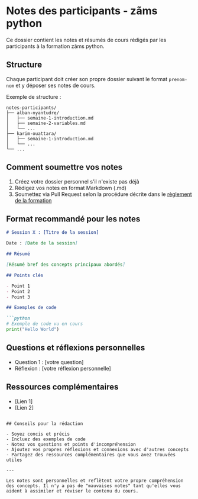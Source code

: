 # Notes des participants - zãms python

Ce dossier contient les notes et résumés de cours rédigés par les participants à la formation zãms python.

## Structure

Chaque participant doit créer son propre dossier suivant le format `prenom-nom` et y déposer ses notes de cours.

Exemple de structure :
```
notes-participants/
├── alban-nyantudre/
│   ├── semaine-1-introduction.md
│   ├── semaine-2-variables.md
│   └── ...
├── karim-ouattara/
│   ├── semaine-1-introduction.md
│   └── ...
└── ...
```

## Comment soumettre vos notes

1. Créez votre dossier personnel s'il n'existe pas déjà
2. Rédigez vos notes en format Markdown (.md)
3. Soumettez via Pull Request selon la procédure décrite dans le [règlement de la formation](../../REGLEMENT_AEBM_MARRAKECH.md)

## Format recommandé pour les notes

```markdown
# Session X : [Titre de la session]

Date : [Date de la session]

## Résumé

[Résumé bref des concepts principaux abordés]

## Points clés

- Point 1
- Point 2
- Point 3

## Exemples de code

```python
# Exemple de code vu en cours
print("Hello World")
```

## Questions et réflexions personnelles

- Question 1 : [votre question]
- Réflexion : [votre réflexion personnelle]

## Ressources complémentaires

- [Lien 1]
- [Lien 2]
```

## Conseils pour la rédaction

- Soyez concis et précis
- Incluez des exemples de code
- Notez vos questions et points d'incompréhension
- Ajoutez vos propres réflexions et connexions avec d'autres concepts
- Partagez des ressources complémentaires que vous avez trouvées utiles

---

Les notes sont personnelles et reflètent votre propre compréhension des concepts. Il n'y a pas de "mauvaises notes" tant qu'elles vous aident à assimiler et réviser le contenu du cours. 